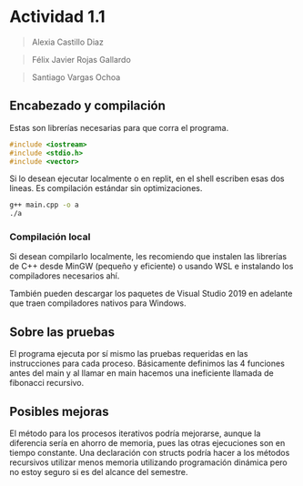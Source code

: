# Actividad 1.1

>Alexia Castillo Diaz

>Félix Javier Rojas Gallardo

>Santiago Vargas Ochoa

## Encabezado y compilación

Estas son librerías necesarias para que corra el programa.

```c++
#include <iostream>
#include <stdio.h>
#include <vector>
```

Si lo desean ejecutar localmente o en replit, en el shell escriben esas dos lineas. Es compilación estándar sin optimizaciones.

```bash
g++ main.cpp -o a
./a
```

### Compilación local

Si desean compilarlo localmente, les recomiendo que instalen las librerías de C++ desde MinGW (pequeño y eficiente) o usando WSL e instalando los compiladores necesarios ahí.

También pueden descargar los paquetes de Visual Studio 2019 en adelante que traen compiladores nativos para Windows.

## Sobre las pruebas
El programa ejecuta por sí mismo las pruebas requeridas en las instrucciones para cada proceso.
Básicamente definimos las 4 funciones antes del main y al llamar en main hacemos una ineficiente llamada de fibonacci recursivo. 

## Posibles mejoras
El método para los procesos iterativos podría mejorarse, aunque la diferencia sería en ahorro de memoria, pues las otras ejecuciones son en tiempo constante.
Una declaración con structs podría hacer a los métodos recursivos utilizar menos memoria utilizando programación dinámica pero no estoy seguro si es del alcance del semestre.
